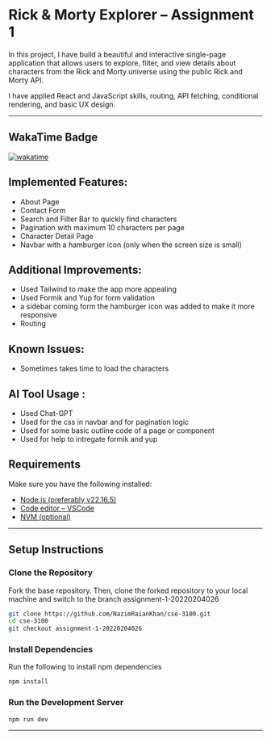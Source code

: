 # Rick & Morty Explorer – Assignment 1

In this project, I have build a beautiful and interactive single-page application that allows users to explore, filter, and view details about characters from the Rick and Morty universe using the public Rick and Morty API.

I have applied React and JavaScript skills, routing, API fetching, conditional rendering, and basic UX design.

---

## WakaTime Badge

[![wakatime](https://wakatime.com/badge/user/05c510cd-06a7-4f8e-9e91-7e8a6f5cbee9/project/03e4557f-7c62-46ed-8e32-1ce240ef8a93.svg)](https://wakatime.com/badge/user/05c510cd-06a7-4f8e-9e91-7e8a6f5cbee9/project/03e4557f-7c62-46ed-8e32-1ce240ef8a93)

## Implemented Features:
  - About Page
  - Contact Form
  - Search and Filter Bar to quickly find characters
  - Pagination with maximum 10 characters per page
  - Character Detail Page
  - Navbar with a hamburger icon (only when the screen size is small)

## Additional Improvements:
  - Used Tailwind to make the app more appealing
  - Used Formik and Yup for form validation
  - a sidebar coming form the hamburger icon was added to make it more responsive
  - Routing

## Known Issues:
  - Sometimes takes time to load the characters

## AI Tool Usage : 
  - Used Chat-GPT
  - Used for the css in navbar and for pagination logic
  - Used for some basic outline code of a page or component
  - Used for help to intregate formik and yup
## Requirements

Make sure you have the following installed:

- [Node.js (preferably v22.16.5)](https://nodejs.org/en/download/)
- [Code editor – VSCode](https://code.visualstudio.com/)
- [NVM (optional)](https://github.com/coreybutler/nvm-windows)

---

## Setup Instructions

### Clone the Repository

Fork the base repository. Then, clone the forked repository to your local machine and switch to the branch assignment-1-20220204026

```bash
git clone https://github.com/NazimRaianKhan/cse-3100.git
cd cse-3100
git checkout assignment-1-20220204026
```

### Install Dependencies

Run the following to install npm dependencies

```bash
npm install
```

### Run the Development Server

```bash
npm run dev
```

---
